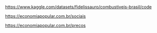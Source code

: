 
https://www.kaggle.com/datasets/fidelissauro/combustiveis-brasil/code

https://economiapopular.com.br/sociais

https://economiapopular.com.br/precos
